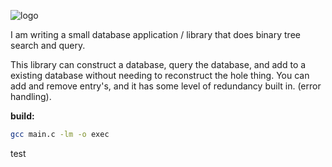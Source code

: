 ![logo](https://github.com/user-attachments/assets/935bec66-cff7-4bff-baba-248bd506fd41)

I am writing a small database application / library that does binary tree search and query.

This library can construct a database, query the database, and add to a existing database without needing to reconstruct the hole thing.
You can add and remove entry's, and it has some level of redundancy built in. (error handling).

**build:**
```bash
gcc main.c -lm -o exec
```

test
